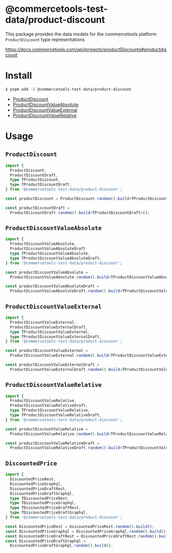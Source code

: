 # @commercetools-test-data/product-discount

This package provides the data models for the commercetools platform `ProductDiscount` type representations

https://docs.commercetools.com/api/projects/productDiscounts#productdiscount

# Install

```bash
$ pnpm add -D @commercetools-test-data/product-discount
```

- [ProductDiscount](#productdiscount)<br>
- [ProductDiscountValueAbsolute](#productdiscountvalueabsolute)<br>
- [ProductDiscountValueExternal](#productdiscountvalueexternal)<br>
- [ProductDiscountValueRelative](#productdiscountvaluerelative)<br>

# Usage

## `ProductDiscount`

```ts
import {
  ProductDiscount,
  ProductDiscountDraft,
  type TProductDiscount,
  type TProductDiscountDraft,
} from '@commercetools-test-data/product-discount';

const productDiscount = ProductDiscount.random().build<TProductDiscount>();

const productDiscountDraft =
  ProductDiscountDraft.random().build<TProductDiscountDraft>();
```

## `ProductDiscountValueAbsolute`

```ts
import {
  ProductDiscountValueAbsolute,
  ProductDiscountValueAbsoluteDraft
  type TProductDiscountValueAbsolute,
  type TProductDiscountValueAbsoluteDraft,
} from '@commercetools-test-data/product-discount';

const productDiscountValueAbsolute =
  ProductDiscountValueAbsolute.random().build<TProductDiscountValueAbsolute>();

const productDiscountValueAbsoluteDraft =
  ProductDiscountValueAbsoluteDraft.random().build<TProductDiscountValueAbsoluteDraft>();
```

## `ProductDiscountValueExternal`

```ts
import {
  ProductDiscountValueExternal,
  ProductDiscountValueExternalDraft,
  type TProductDiscountValueExternal,
  type TProductDiscountValueExternalDraft,
} from '@commercetools-test-data/product-discount';

const productDiscountValueExternal =
  ProductDiscountValueExternal.random().build<TProductDiscountValueExternal>();

const productDiscountValueExternalDraft =
  ProductDiscountValueExternalDraft.random().build<TProductDiscountValueExternalDraft>();
```

## `ProductDiscountValueRelative`

```ts
import {
  ProductDiscountValueRelative,
  ProductDiscountValueRelativeDraft,
  type TProductDiscountValueRelative,
  type TProductDiscountValueRelativeDraft,
} from '@commercetools-test-data/product-discount';

const productDiscountValueRelative =
  ProductDiscountValueRelative.random().build<TProductDiscountValueRelative>();

const productDiscountValueRelativeDraft =
  ProductDiscountValueRelativeDraft.random().build<TProductDiscountValueRelativeDraft>();
```

## `DiscountedPrice`

```ts
import {
  DiscountedPriceRest,
  DiscountedPriceGraphql,
  DiscountedPriceDraftRest,
  DiscountedPriceDraftGraphql,
  type TDiscountedPriceRest,
  type TDiscountedPriceGraphql,
  type TDiscountedPriceDraftRest,
  type TDiscountedPriceDraftGraphql,
} from '@commercetools-test-data/product-discount';

const DiscountedPriceRest = DiscountedPriceRest.random().build();
const DiscountedPriceGraphql = DiscountedPriceGraphql.random().build();
const DiscountedPriceDraftRest = DiscountedPriceDraftRest.random().build();
const DiscountedPriceDraftGraphql =
  DiscountedPriceDraftGraphql.random().build();
```
